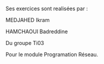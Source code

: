 Ses exercices sont realisées par :

MEDJAHED Ikram

HAMCHAOUI Badreddine

Du groupe Ti03

Pour le module Programation Réseau.
